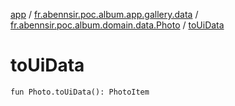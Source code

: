 [app](../../index.md) / [fr.abennsir.poc.album.app.gallery.data](../index.md) / [fr.abennsir.poc.album.domain.data.Photo](index.md) / [toUiData](./to-ui-data.md)

# toUiData

`fun Photo.toUiData(): PhotoItem`